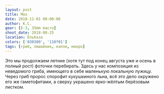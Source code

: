 ```yaml
---
layout: post
title: Мох
date: 2018-11-01 00:00:00
author: К.С.
gear: [E-3, 35mm macro]
shoot_date: 2018-08-25
location: Ёльбаза
colors: ['030300', '110f01']
tags: [гриб, лишайник, капли, макро]
---
```

Это мы продолжаем летние (хотя тут под конец августа уже и осень в полный рост) фоточки перебирать. Здесь у нас композиция из неведомого гриба, имеющего в себе маленькую локальную лужицу. Через гриб пророс спорофит кукушкиного льна, всё это дело окружено его же гаметофитами, а сверху украшено ярко-жёлтым берёзовым листком.
